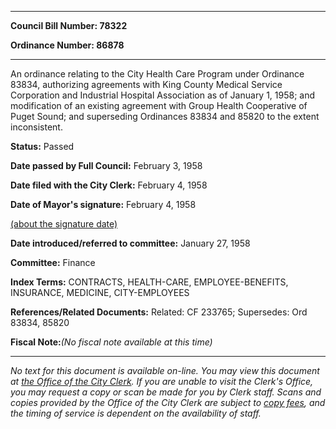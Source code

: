 

********

**Council Bill Number: 78322**
   
**Ordinance Number: 86878**
********

 An ordinance relating to the City Health Care Program under Ordinance 83834, authorizing agreements with King County Medical Service Corporation and Industrial Hospital Association as of January 1, 1958; and modification of an existing agreement with Group Health Cooperative of Puget Sound; and superseding Ordinances 83834 and 85820 to the extent inconsistent.

**Status:** Passed
   
**Date passed by Full Council:** February 3, 1958
   
**Date filed with the City Clerk:** February 4, 1958
   
**Date of Mayor's signature:** February 4, 1958
   
[(about the signature date)](/~public/approvaldate.htm)
   
   
   
**Date introduced/referred to committee:** January 27, 1958
   
**Committee:** Finance
   
   
**Index Terms:** CONTRACTS, HEALTH-CARE, EMPLOYEE-BENEFITS, INSURANCE, MEDICINE, CITY-EMPLOYEES

**References/Related Documents:** Related: CF 233765; Supersedes: Ord 83834, 85820

**Fiscal Note:**_(No fiscal note available at this time)_
********

_No text for this document is available on-line. You may view this document at [the Office of the City Clerk](http://www.seattle.gov/leg/clerk/contactUs.htm). If you are unable to visit the Clerk's Office, you may request a copy or scan be made for you by Clerk staff. Scans and copies provided by the Office of the City Clerk are subject to [copy fees](http://clerk.seattle.gov/~public/clerkfees.htm), and the timing of service is dependent on the availability of staff._

